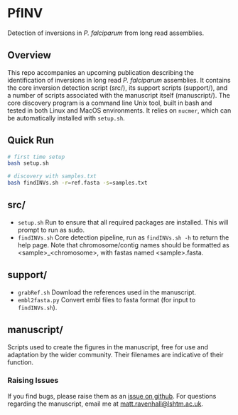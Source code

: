 # PfINV
Detection of inversions in _P. falciparum_ from long read assemblies.

## Overview
This repo accompanies an upcoming publication describing the identification of inversions in long read _P. falciparum_ assemblies. It contains the core inversion detection script (src/), its support scripts (support/), and a number of scripts associated with the manuscript itself (manuscript/). The core discovery program is a command line Unix tool, built in bash and tested in both Linux and MacOS environments. It relies on `nucmer`, which can be automatically installed with `setup.sh`.

## Quick Run
```bash
# first time setup
bash setup.sh

# discovery with samples.txt
bash findINVs.sh -r=ref.fasta -s=samples.txt
```

## src/
- `setup.sh` Run to ensure that all required packages are installed. This will prompt to run as sudo.
- `findINVs.sh` Core detection pipeline, run as `findINVs.sh -h` to return the help page. Note that chromosome/contig names should be formatted as &lt;sample>_&lt;chromosome>, with fastas named &lt;sample>.fasta.

## support/
- `grabRef.sh` Download the references used in the manuscript.
- `embl2fasta.py` Convert embl files to fasta format (for input to `findINVs.sh`).

## manuscript/
Scripts used to create the figures in the manuscript, free for use and adaptation by the wider community. Their filenames are indicative of their function.

### Raising Issues
If you find bugs, please raise them as an [issue on github](https://github.com/mattravenhall/PfINV/issues/new). For questions regarding the manuscript, email me at matt.ravenhall@lshtm.ac.uk.
